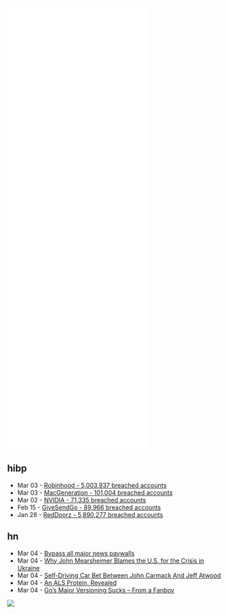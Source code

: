 ![Metrics](https://raw.githubusercontent.com/phixion/phixion/master/metrics.svg)

## hibp

<!--
for https://github.com/phixion/phixion/blob/main/.github/workflows/feeds.yml
-->
<!--START_SECTION:haveibeenpwnd-->
- Mar 03 - [Robinhood - 5,003,937 breached accounts](https://haveibeenpwned.com/PwnedWebsites#Robinhood)
- Mar 03 - [MacGeneration - 101,004 breached accounts](https://haveibeenpwned.com/PwnedWebsites#MacGeneration)
- Mar 02 - [NVIDIA - 71,335 breached accounts](https://haveibeenpwned.com/PwnedWebsites#NVIDIA)
- Feb 15 - [GiveSendGo - 89,966 breached accounts](https://haveibeenpwned.com/PwnedWebsites#GiveSendGo)
- Jan 28 - [RedDoorz - 5,890,277 breached accounts](https://haveibeenpwned.com/PwnedWebsites#RedDoorz)
<!--END_SECTION:haveibeenpwnd-->

## hn

<!--
for https://github.com/phixion/phixion/blob/main/.github/workflows/feeds.yml
-->
<!--START_SECTION:hn-->
- Mar 04 - [Bypass all major news paywalls](https://github.com/iamadamdev/bypass-paywalls-chrome)
- Mar 04 - [Why John Mearsheimer Blames the U.S. for the Crisis in Ukraine](https://www.newyorker.com/news/q-and-a/why-john-mearsheimer-blames-the-us-for-the-crisis-in-ukraine)
- Mar 04 - [Self-Driving Car Bet Between John Carmack And Jeff Atwood](https://blog.codinghorror.com/the-2030-self-driving-car-bet/)
- Mar 04 - [An ALS Protein, Revealed](https://www.science.org/content/blog-post/als-protein-revealed)
- Mar 04 - [Go’s Major Versioning Sucks – From a Fanboy](https://wagslane.dev/posts/gos-major-version-handling/)
<!--END_SECTION:hn-->

<!--
for https://yhype.me
-->
![](https://hit.yhype.me/github/profile?user_id=13013670)
